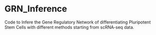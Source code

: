 # GRN_Inference
Code to Infere the Gene Regulatory Network of differentiating Pluripotent Stem Cells with different methods starting from scRNA-seq data.
